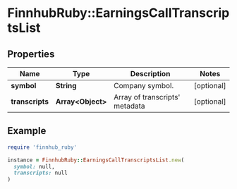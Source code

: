 # FinnhubRuby::EarningsCallTranscriptsList

## Properties

| Name | Type | Description | Notes |
| ---- | ---- | ----------- | ----- |
| **symbol** | **String** | Company symbol. | [optional] |
| **transcripts** | **Array&lt;Object&gt;** | Array of transcripts&#39; metadata | [optional] |

## Example

```ruby
require 'finnhub_ruby'

instance = FinnhubRuby::EarningsCallTranscriptsList.new(
  symbol: null,
  transcripts: null
)
```

